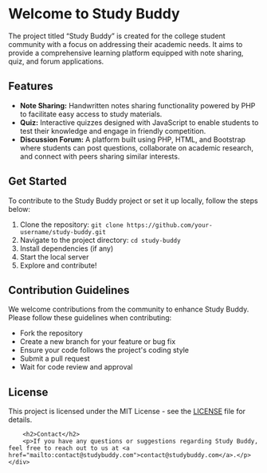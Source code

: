 <!DOCTYPE html>
<html lang="en">
<head>
    <meta charset="UTF-8">
    <meta name="viewport" content="width=device-width, initial-scale=1.0">
</head>
<body>
    <div>
        <h1>Welcome to Study Buddy</h1>
        <p>The project titled “Study Buddy” is created for the college student community with a focus on addressing their academic needs. It aims to provide a comprehensive learning platform equipped with note sharing, quiz, and forum applications.</p>
<h2>Features</h2>
        <ul>
            <li><strong>Note Sharing:</strong> Handwritten notes sharing functionality powered by PHP to facilitate easy access to study materials.</li>
            <li><strong>Quiz:</strong> Interactive quizzes designed with JavaScript to enable students to test their knowledge and engage in friendly competition.</li>
            <li><strong>Discussion Forum:</strong> A platform built using PHP, HTML, and Bootstrap where students can post questions, collaborate on academic research, and connect with peers sharing similar interests.</li>
        </ul>
<h2>Get Started</h2>
        <p>To contribute to the Study Buddy project or set it up locally, follow the steps below:</p>
        <ol>
            <li>Clone the repository: <code>git clone https://github.com/your-username/study-buddy.git</code></li>
            <li>Navigate to the project directory: <code>cd study-buddy</code></li>
            <li>Install dependencies (if any)</li>
            <li>Start the local server</li>
            <li>Explore and contribute!</li>
        </ol>
<h2>Contribution Guidelines</h2>
        <p>We welcome contributions from the community to enhance Study Buddy. Please follow these guidelines when contributing:</p>
        <ul>
            <li>Fork the repository</li>
            <li>Create a new branch for your feature or bug fix</li>
            <li>Ensure your code follows the project's coding style</li>
            <li>Submit a pull request</li>
            <li>Wait for code review and approval</li>
        </ul>
<h2>License</h2>
        <p>This project is licensed under the MIT License - see the <a href="LICENSE">LICENSE</a> file for details.</p>
        
        <h2>Contact</h2>
        <p>If you have any questions or suggestions regarding Study Buddy, feel free to reach out to us at <a href="mailto:contact@studybuddy.com">contact@studybuddy.com</a>.</p>
    </div>
</body>
</html>

